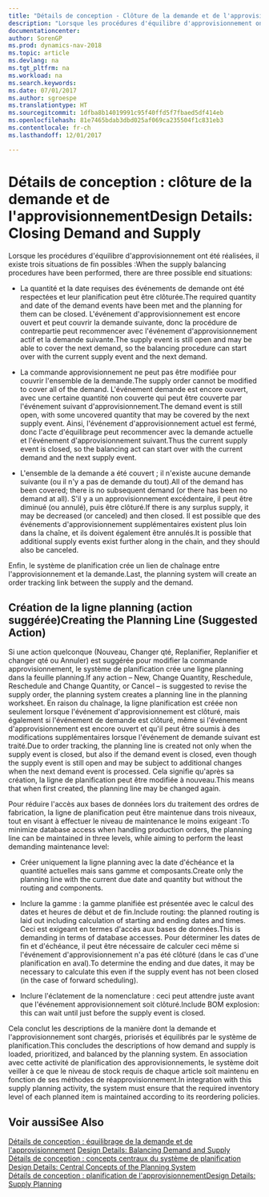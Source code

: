 ```yaml
---
title: "Détails de conception - Clôture de la demande et de l'approvisionnement"
description: "Lorsque les procédures d'équilibre d'approvisionnement ont été réalisées, il existe trois situations de fin possibles."
documentationcenter: 
author: SorenGP
ms.prod: dynamics-nav-2018
ms.topic: article
ms.devlang: na
ms.tgt_pltfrm: na
ms.workload: na
ms.search.keywords: 
ms.date: 07/01/2017
ms.author: sgroespe
ms.translationtype: HT
ms.sourcegitcommit: 1dfba8b14019991c95f40ffd5f7fbaed5df414eb
ms.openlocfilehash: 81e7465bdab3dbd025af069ca235504f1c831eb3
ms.contentlocale: fr-ch
ms.lasthandoff: 12/01/2017

---
```

# <a name="design-details-closing-demand-and-supply"></a><span data-ttu-id="7dbd0-103">Détails de conception : clôture de la demande et de l'approvisionnement</span><span class="sxs-lookup"><span data-stu-id="7dbd0-103">Design Details: Closing Demand and Supply</span></span>
<span data-ttu-id="7dbd0-104">Lorsque les procédures d'équilibre d'approvisionnement ont été réalisées, il existe trois situations de fin possibles :</span><span class="sxs-lookup"><span data-stu-id="7dbd0-104">When the supply balancing procedures have been performed, there are three possible end situations:</span></span>  

-   <span data-ttu-id="7dbd0-105">La quantité et la date requises des événements de demande ont été respectées et leur planification peut être clôturée.</span><span class="sxs-lookup"><span data-stu-id="7dbd0-105">The required quantity and date of the demand events have been met and the planning for them can be closed.</span></span> <span data-ttu-id="7dbd0-106">L'événement d'approvisionnement est encore ouvert et peut couvrir la demande suivante, donc la procédure de contrepartie peut recommencer avec l'événement d'approvisionnement actif et la demande suivante.</span><span class="sxs-lookup"><span data-stu-id="7dbd0-106">The supply event is still open and may be able to cover the next demand, so the balancing procedure can start over with the current supply event and the next demand.</span></span>  

-   <span data-ttu-id="7dbd0-107">La commande approvisionnement ne peut pas être modifiée pour couvrir l'ensemble de la demande.</span><span class="sxs-lookup"><span data-stu-id="7dbd0-107">The supply order cannot be modified to cover all of the demand.</span></span> <span data-ttu-id="7dbd0-108">L'événement demande est encore ouvert, avec une certaine quantité non couverte qui peut être couverte par l'événement suivant d'approvisionnement.</span><span class="sxs-lookup"><span data-stu-id="7dbd0-108">The demand event is still open, with some uncovered quantity that may be covered by the next supply event.</span></span> <span data-ttu-id="7dbd0-109">Ainsi, l'événement d'approvisionnement actuel est fermé, donc l'acte d'équilibrage peut recommencer avec la demande actuelle et l'événement d'approvisionnement suivant.</span><span class="sxs-lookup"><span data-stu-id="7dbd0-109">Thus the current supply event is closed, so the balancing act can start over with the current demand and the next supply event.</span></span>  

-   <span data-ttu-id="7dbd0-110">L'ensemble de la demande a été couvert ; il n'existe aucune demande suivante (ou il n'y a pas de demande du tout).</span><span class="sxs-lookup"><span data-stu-id="7dbd0-110">All of the demand has been covered; there is no subsequent demand (or there has been no demand at all).</span></span> <span data-ttu-id="7dbd0-111">S'il y a un approvisionnement excédentaire, il peut être diminué (ou annulé), puis être clôturé.</span><span class="sxs-lookup"><span data-stu-id="7dbd0-111">If there is any surplus supply, it may be decreased (or canceled) and then closed.</span></span> <span data-ttu-id="7dbd0-112">Il est possible que des événements d'approvisionnement supplémentaires existent plus loin dans la chaîne, et ils doivent également être annulés.</span><span class="sxs-lookup"><span data-stu-id="7dbd0-112">It is possible that additional supply events exist further along in the chain, and they should also be canceled.</span></span>  

 <span data-ttu-id="7dbd0-113">Enfin, le système de planification crée un lien de chaînage entre l'approvisionnement et la demande.</span><span class="sxs-lookup"><span data-stu-id="7dbd0-113">Last, the planning system will create an order tracking link between the supply and the demand.</span></span>  

## <a name="creating-the-planning-line-suggested-action"></a><span data-ttu-id="7dbd0-114">Création de la ligne planning (action suggérée)</span><span class="sxs-lookup"><span data-stu-id="7dbd0-114">Creating the Planning Line (Suggested Action)</span></span>  
 <span data-ttu-id="7dbd0-115">Si une action quelconque (Nouveau, Changer qté, Replanifier, Replanifier et changer qté ou Annuler) est suggérée pour modifier la commande approvisionnement, le système de planification crée une ligne planning dans la feuille planning.</span><span class="sxs-lookup"><span data-stu-id="7dbd0-115">If any action – New, Change Quantity, Reschedule, Reschedule and Change Quantity, or Cancel – is suggested to revise the supply order, the planning system creates a planning line in the planning worksheet.</span></span> <span data-ttu-id="7dbd0-116">En raison du chaînage, la ligne planification est créée non seulement lorsque l'événement d'approvisionnement est clôturé, mais également si l'événement de demande est clôturé, même si l'événement d'approvisionnement est encore ouvert et qu'il peut être soumis à des modifications supplémentaires lorsque l'événement de demande suivant est traité.</span><span class="sxs-lookup"><span data-stu-id="7dbd0-116">Due to order tracking, the planning line is created not only when the supply event is closed, but also if the demand event is closed, even though the supply event is still open and may be subject to additional changes when the next demand event is processed.</span></span> <span data-ttu-id="7dbd0-117">Cela signifie qu'après sa création, la ligne de planification peut être modifiée à nouveau.</span><span class="sxs-lookup"><span data-stu-id="7dbd0-117">This means that when first created, the planning line may be changed again.</span></span>  

 <span data-ttu-id="7dbd0-118">Pour réduire l'accès aux bases de données lors du traitement des ordres de fabrication, la ligne de planification peut être maintenue dans trois niveaux, tout en visant à effectuer le niveau de maintenance le moins exigeant :</span><span class="sxs-lookup"><span data-stu-id="7dbd0-118">To minimize database access when handling production orders, the planning line can be maintained in three levels, while aiming to perform the least demanding maintenance level:</span></span>  

-   <span data-ttu-id="7dbd0-119">Créer uniquement la ligne planning avec la date d'échéance et la quantité actuelles mais sans gamme et composants.</span><span class="sxs-lookup"><span data-stu-id="7dbd0-119">Create only the planning line with the current due date and quantity but without the routing and components.</span></span>  

-   <span data-ttu-id="7dbd0-120">Inclure la gamme : la gamme planifiée est présentée avec le calcul des dates et heures de début et de fin.</span><span class="sxs-lookup"><span data-stu-id="7dbd0-120">Include routing: the planned routing is laid out including calculation of starting and ending dates and times.</span></span> <span data-ttu-id="7dbd0-121">Ceci est exigeant en termes d'accès aux bases de données.</span><span class="sxs-lookup"><span data-stu-id="7dbd0-121">This is demanding in terms of database accesses.</span></span> <span data-ttu-id="7dbd0-122">Pour déterminer les dates de fin et d'échéance, il peut être nécessaire de calculer ceci même si l'événement d'approvisionnement n'a pas été clôturé (dans le cas d'une planification en aval).</span><span class="sxs-lookup"><span data-stu-id="7dbd0-122">To determine the ending and due dates, it may be necessary to calculate this even if the supply event has not been closed (in the case of forward scheduling).</span></span>  

-   <span data-ttu-id="7dbd0-123">Inclure l'éclatement de la nomenclature : ceci peut attendre juste avant que l'événement approvisionnement soit clôturé.</span><span class="sxs-lookup"><span data-stu-id="7dbd0-123">Include BOM explosion: this can wait until just before the supply event is closed.</span></span>  

 <span data-ttu-id="7dbd0-124">Cela conclut les descriptions de la manière dont la demande et l'approvisionnement sont chargés, priorisés et équilibrés par le système de planification.</span><span class="sxs-lookup"><span data-stu-id="7dbd0-124">This concludes the descriptions of how demand and supply is loaded, prioritized, and balanced by the planning system.</span></span> <span data-ttu-id="7dbd0-125">En association avec cette activité de planification des approvisionnements, le système doit veiller à ce que le niveau de stock requis de chaque article soit maintenu en fonction de ses méthodes de réapprovisionnement.</span><span class="sxs-lookup"><span data-stu-id="7dbd0-125">In integration with this supply planning activity, the system must ensure that the required inventory level of each planned item is maintained according to its reordering policies.</span></span>  

## <a name="see-also"></a><span data-ttu-id="7dbd0-126">Voir aussi</span><span class="sxs-lookup"><span data-stu-id="7dbd0-126">See Also</span></span>  
 <span data-ttu-id="7dbd0-127">[Détails de conception : équilibrage de la demande et de l'approvisionnement](design-details-balancing-demand-and-supply.md) </span><span class="sxs-lookup"><span data-stu-id="7dbd0-127">[Design Details: Balancing Demand and Supply](design-details-balancing-demand-and-supply.md) </span></span>  
 <span data-ttu-id="7dbd0-128">[Détails de conception : concepts centraux du système de planification](design-details-central-concepts-of-the-planning-system.md) </span><span class="sxs-lookup"><span data-stu-id="7dbd0-128">[Design Details: Central Concepts of the Planning System](design-details-central-concepts-of-the-planning-system.md) </span></span>  
 [<span data-ttu-id="7dbd0-129">Détails de conception : planification de l'approvisionnement</span><span class="sxs-lookup"><span data-stu-id="7dbd0-129">Design Details: Supply Planning</span></span>](design-details-supply-planning.md)

